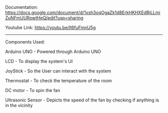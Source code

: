 Documentation: https://docs.google.com/document/d/1xsh3oqOgaZk1d8ErkHKHXEdBjLLmiZuNFmUURowtHeQ/edit?usp=sharing

Youtube Link: https://youtu.be/Il6fuFmnU5g

---------------------------------------------------------------------------------------------------------

Components Used: 

Arduino UNO - Powered through Arduino UNO

LCD - To display the system's UI 

JoyStick - So the User can interact with the system

Thermostat - To check the temperature of the room

DC motor - To spin the fan 

Ultrasonic Sensor - Depicts the speed of the fan by checking if anything is in the vicinity


